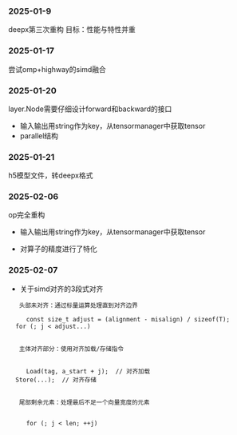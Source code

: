 ### 2025-01-9
deepx第三次重构
目标：性能与特性并重


### 2025-01-17
尝试omp+highway的simd融合

### 2025-01-20

layer.Node需要仔细设计forward和backward的接口

+ 输入输出用string作为key，从tensormanager中获取tensor
+ parallel结构

### 2025-01-21
h5模型文件，转deepx格式

### 2025-02-06

op完全重构

+ 输入输出用string作为key，从tensormanager中获取tensor

+ 对算子的精度进行了特化


### 2025-02-07

+  关于simd对齐的3段式对齐
 ```
    头部未对齐：通过标量运算处理直到对齐边界

      const size_t adjust = (alignment - misalign) / sizeof(T);
   for (; j < adjust...)


    主体对齐部分：使用对齐加载/存储指令


      Load(tag, a_start + j);  // 对齐加载
   Store(...);  // 对齐存储


    尾部剩余元素：处理最后不足一个向量宽度的元素

    
      for (; j < len; ++j)
 ```


